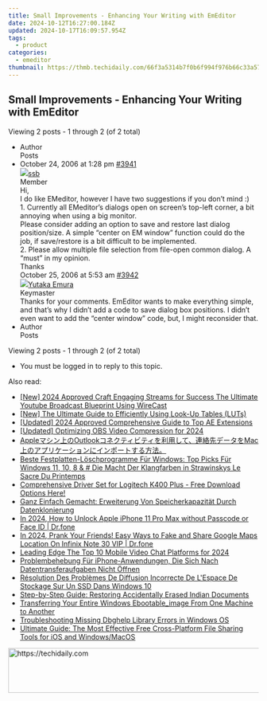 ```yaml
---
title: Small Improvements - Enhancing Your Writing with EmEditor
date: 2024-10-12T16:27:00.184Z
updated: 2024-10-17T16:09:57.954Z
tags:
  - product
categories:
  - emeditor
thumbnail: https://thmb.techidaily.com/66f3a5314b7f0b6f994f976b66c33a57ff0466854aa08d5996bdfaffcb47f66d.jpg
---
```


## Small Improvements - Enhancing Your Writing with EmEditor

Viewing 2 posts - 1 through 2 (of 2 total)

* Author  
Posts
* October 24, 2006 at 1:28 pm [#3941](https://tools.techidaily.com/emeditor/products/)  
[![](https://secure.gravatar.com/avatar/88187381097715d6bb6053261226fb8e?s=80&d=identicon&r=g)ssb](https://www.emeditor.com/forums/users/ssb/ "View ssb's profile")  
Member  
Hi,  
 I do like EMeditor, however I have two suggestions if you don’t mind :)  
 1\. Currently all EMeditor’s dialogs open on screen’s top-left corner, a bit annoying when using a big monitor.  
 Please consider adding an option to save and restore last dialog position/size. A simple “center on EM window” function could do the job, if save/restore is a bit difficult to be implemented.  
 2\. Please allow multiple file selection from file-open common dialog. A “must” in my opinion.  
 Thanks  
October 25, 2006 at 5:53 am [#3942](https://tools.techidaily.com/emeditor/products/)  
[![](https://secure.gravatar.com/avatar/a0a6377144ed3636f985d87303f65ed2?s=80&d=identicon&r=g)Yutaka Emura](https://www.emeditor.com/forums/users/yemura/ "View Yutaka Emura's profile")  
Keymaster  
Thanks for your comments. EmEditor wants to make everything simple, and that’s why I didn’t add a code to save dialog box positions. I didn’t even want to add the “center window” code, but, I might reconsider that.
* Author  
Posts

Viewing 2 posts - 1 through 2 (of 2 total)

* You must be logged in to reply to this topic.

<ins class="adsbygoogle"
     style="display:block"
     data-ad-format="autorelaxed"
     data-ad-client="ca-pub-7571918770474297"
     data-ad-slot="1223367746"></ins>

<ins class="adsbygoogle"
     style="display:block"
     data-ad-client="ca-pub-7571918770474297"
     data-ad-slot="8358498916"
     data-ad-format="auto"
     data-full-width-responsive="true"></ins>

<span class="atpl-alsoreadstyle">Also read:</span>
<div><ul>
<li><a href="https://facebook-video-share.techidaily.com/new-2024-approved-craft-engaging-streams-for-success-the-ultimate-youtube-broadcast-blueprint-using-wirecast/"><u>[New] 2024 Approved Craft Engaging Streams for Success The Ultimate Youtube Broadcast Blueprint Using WireCast</u></a></li>
<li><a href="https://some-approaches.techidaily.com/new-the-ultimate-guide-to-efficiently-using-look-up-tables-luts/"><u>[New] The Ultimate Guide to Efficiently Using Look-Up Tables (LUTs)</u></a></li>
<li><a href="https://fox-glue.techidaily.com/updated-2024-approved-comprehensive-guide-to-top-ae-extensions/"><u>[Updated] 2024 Approved Comprehensive Guide to Top AE Extensions</u></a></li>
<li><a href="https://video-screen-grab.techidaily.com/updated-optimizing-obs-video-compression-for-2024/"><u>[Updated] Optimizing OBS Video Compression for 2024</u></a></li>
<li><a href="https://win-luxury.techidaily.com/appleoutlookmac/"><u>Appleマシン上のOutlookコネクティビティを利用して、連絡先データをMac上のアプリケーションにインポートする方法。</u></a></li>
<li><a href="https://win-luxury.techidaily.com/beste-festplatten-loschprogramme-fur-windows-top-picks-fur-windows-11-10-8-and-die-macht-der-klangfarben-in-strawinskys-le-sacre-du-printemps/"><u>Beste Festplatten-Löschprogramme Für Windows: Top Picks Für Windows 11, 10, 8 & # Die Macht Der Klangfarben in Strawinskys Le Sacre Du Printemps</u></a></li>
<li><a href="https://win-amazing.techidaily.com/1722960721205-comprehensive-driver-set-for-logitech-k400-plus-free-download-options-here/"><u>Comprehensive Driver Set for Logitech K400 Plus - Free Download Options Here!</u></a></li>
<li><a href="https://win-luxury.techidaily.com/ganz-einfach-gemacht-erweiterung-von-speicherkapazitat-durch-datenklonierung/"><u>Ganz Einfach Gemacht: Erweiterung Von Speicherkapazität Durch Datenklonierung</u></a></li>
<li><a href="https://iphone-unlock.techidaily.com/in-2024-how-to-unlock-apple-iphone-11-pro-max-without-passcode-or-face-id-drfone-by-drfone-ios/"><u>In 2024, How to Unlock Apple iPhone 11 Pro Max without Passcode or Face ID | Dr.fone</u></a></li>
<li><a href="https://phone-solutions.techidaily.com/in-2024-prank-your-friends-easy-ways-to-fake-and-share-google-maps-location-on-infinix-note-30-vip-drfone-by-drfone-virtual-android/"><u>In 2024, Prank Your Friends! Easy Ways to Fake and Share Google Maps Location On Infinix Note 30 VIP | Dr.fone</u></a></li>
<li><a href="https://on-screen-recording.techidaily.com/leading-edge-the-top-10-mobile-video-chat-platforms-for-2024/"><u>Leading Edge The Top 10 Mobile Video Chat Platforms for 2024</u></a></li>
<li><a href="https://win-luxury.techidaily.com/problembehebung-fur-iphone-anwendungen-die-sich-nach-datentransferaufgaben-nicht-offnen/"><u>Problembehebung Für iPhone-Anwendungen, Die Sich Nach Datentransferaufgaben Nicht Öffnen</u></a></li>
<li><a href="https://win-luxury.techidaily.com/resolution-des-problemes-de-diffusion-incorrecte-de-lespace-de-stockage-sur-un-ssd-dans-windows-10/"><u>Résolution Des Problèmes De Diffusion Incorrecte De L'Espace De Stockage Sur Un SSD Dans Windows 10</u></a></li>
<li><a href="https://win-luxury.techidaily.com/step-by-step-guide-restoring-accidentally-erased-indian-documents/"><u>Step-by-Step Guide: Restoring Accidentally Erased Indian Documents</u></a></li>
<li><a href="https://win-luxury.techidaily.com/transferring-your-entire-windows-ebootableimage-from-one-machine-to-another/"><u>Transferring Your Entire Windows Ebootable_image From One Machine to Another</u></a></li>
<li><a href="https://techtrends.techidaily.com/troubleshooting-missing-dbghelp-library-errors-in-windows-os/"><u>Troubleshooting Missing Dbghelp Library Errors in Windows OS</u></a></li>
<li><a href="https://win-luxury.techidaily.com/ultimate-guide-the-most-effective-free-cross-platform-file-sharing-tools-for-ios-and-windowsmacos/"><u>Ultimate Guide: The Most Effective Free Cross-Platform File Sharing Tools for iOS and Windows/MacOS</u></a></li>
</ul></div>

<!-- affiliate ads begin -->
<a href="https://appsumo.8odi.net/c/5597632/2123739/7443" target="_top" id="2123739">
  <img src="//a.impactradius-go.com/display-ad/7443-2123739" border="0" alt="https://techidaily.com" width="728" height="90"/>
</a>
<img height="0" width="0" src="https://appsumo.8odi.net/i/5597632/2123739/7443" style="position:absolute;visibility:hidden;" border="0" />
<!-- affiliate ads end -->

